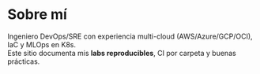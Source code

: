 # Sobre mí

Ingeniero DevOps/SRE con experiencia multi-cloud (AWS/Azure/GCP/OCI), IaC y MLOps en K8s.  
Este sitio documenta mis **labs reproducibles**, CI por carpeta y buenas prácticas.
